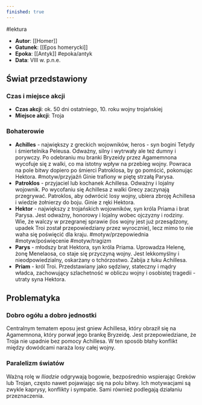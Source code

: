 ```yaml
---
finished: true
---
```

#lektura 
- **Autor**: [[Homer]]
- **Gatunek**: [[Epos homerycki]] 
- **Epoka**: [[Antyk]] #epoka/antyk
- **Data**: VIII w. p.n.e.

## Świat przedstawiony
### Czas i miejsce akcji
- **Czas akcji**: ok. 50 dni ostatniego, 10. roku wojny trojańskiej
- **Miejsce akcji**: Troja
### Bohaterowie
- **Achilles** - największy z greckich wojowników, heros - syn bogini Tetydy i śmiertelnika Peleusa. Odważny, silny i wytrwały ale też dumny i porywczy. Po odebraniu mu branki Bryzeidy przez Agamemnona wycofuje się z walki, co ma istotny wpływ na przebieg wojny. Powraca na pole bitwy dopiero po śmierci Patroklosa, by go pomścić, pokonując Hektora. #motyw/przyjaźń Ginie trafiony w piętę strzałą Parysa.
- **Patroklos** - przyjaciel lub kochanek Achillesa. Odważny i lojalny wojownik. Po wycofaniu się Achillesa z walki Grecy zaczynają przegrywać. Patroklos, aby odwrócić losy wojny, ubiera zbroję Achillesa i wiedzie żołnierzy do boju. Ginie z ręki Hektora.
- **Hektor** - największy z trojańskich wojowników, syn króla Priama i brat Parysa. Jest odważny, honorowy i lojalny wobec ojczyzny i rodziny. Wie, że walczy w przegranej sprawie (los wojny jest już przesądzony, upadek Troi został przepowiedziany przez wyrocznie), lecz mimo to nie waha się poświęcić dla kraju. #motyw/przepowiednia #motyw/poświęcenie #motyw/tragizm 
- **Parys** - młodszy brat Hektora, syn króla Priama. Uprowadza Helenę, żonę Menelaosa, co staje się przyczyną wojny. Jest lekkomyślny i nieodpowiedzialny, oskarżany o tchórzostwo. Zabija z łuku Achillesa.
- **Priam** - król Troi. Przedstawiany jako sędziwy, stateczny i mądry władca, zachowujący szlachetność w obliczu wojny i osobistej tragedii - utraty syna Hektora. 
## Problematyka
### Dobro ogółu a dobro jednostki
Centralnym tematem eposu jest gniew Achillesa, który obraził się na Agamemnona, który porwał jego brankę Bryzeidę. Jest przepowiedziane, że Troja nie upadnie bez pomocy Achillesa. W ten sposób błahy konflikt między dowódcami naraża losy całej wojny. 

### Paralelizm światów
Ważną rolę w *Iliadzie* odgrywają bogowie, bezpośrednio wspierając Greków lub Trojan, często nawet pojawiając się na polu bitwy. Ich motywacjami są zwykle kaprysy, konflikty i sympatie. Sami również podlegają działaniu przeznaczenia. 